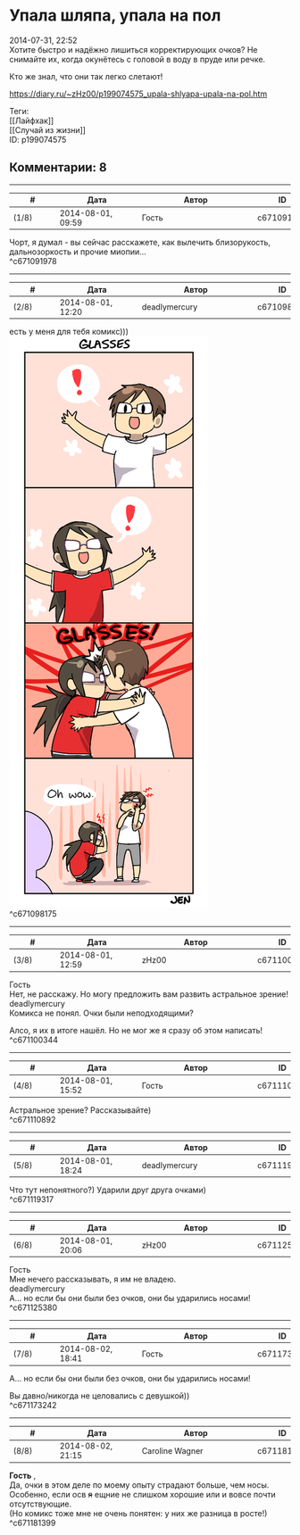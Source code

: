 Упала шляпа, упала на пол
=========================

  
2014-07-31, 22:52  
 Хотите быстро и надёжно лишиться корректирующих очков? Не снимайте их, когда окунётесь с головой в воду в пруде или речке.   
   
 Кто же знал, что они так легко слетают!   
  
<https://diary.ru/~zHz00/p199074575_upala-shlyapa-upala-na-pol.htm>  
  
Теги:  
[[Лайфхак]]  
[[Случай из жизни]]  
ID: p199074575  


Комментарии: 8
--------------

  


---



|         #         |              Дата              |                     Автор                     |           ID           |
| --- | --- | --- | --- |
| (1/8) | 2014-08-01, 09:59 | Гость | c671091978 |

  
 Чорт, я думал - вы сейчас расскажете, как вылечить близорукость, дальнозоркость и прочие миопии...   
 ^c671091978

---



|         #         |              Дата              |                     Автор                     |           ID           |
| --- | --- | --- | --- |
| (2/8) | 2014-08-01, 12:20 | deadlymercury | c671098175 |

  
 есть у меня для тебя комикс)))   
 ![](pics/tumblr_mod3297TBL1rmmwkio1_1280.png)   
 ^c671098175

---



|         #         |              Дата              |                     Автор                     |           ID           |
| --- | --- | --- | --- |
| (3/8) | 2014-08-01, 12:59 | zHz00 | c671100344 |

  
 Гость   
 Нет, не расскажу. Но могу предложить вам развить астральное зрение!   
 deadlymercury   
 Комикса не понял. Очки были неподходящими?   
   
 Алсо, я их в итоге нашёл. Но не мог же я сразу об этом написать!   
 ^c671100344

---



|         #         |              Дата              |                     Автор                     |           ID           |
| --- | --- | --- | --- |
| (4/8) | 2014-08-01, 15:52 | Гость | c671110892 |

  
 Астральное зрение? Рассказывайте)   
 ^c671110892

---



|         #         |              Дата              |                     Автор                     |           ID           |
| --- | --- | --- | --- |
| (5/8) | 2014-08-01, 18:24 | deadlymercury | c671119317 |

  
 Что тут непонятного?) Ударили друг друга очками)   
 ^c671119317

---



|         #         |              Дата              |                     Автор                     |           ID           |
| --- | --- | --- | --- |
| (6/8) | 2014-08-01, 20:06 | zHz00 | c671125380 |

  
 Гость   
 Мне нечего рассказывать, я им не владею.   
 deadlymercury   
 А... но если бы они были без очков, они бы ударились носами!   
 ^c671125380

---



|         #         |              Дата              |                     Автор                     |           ID           |
| --- | --- | --- | --- |
| (7/8) | 2014-08-02, 18:41 | Гость | c671173242 |

  
  А... но если бы они были без очков, они бы ударились носами!    
   
 Вы давно/никогда не целовались с девушкой))   
 ^c671173242

---



|         #         |              Дата              |                     Автор                     |           ID           |
| --- | --- | --- | --- |
| (8/8) | 2014-08-02, 21:15 | Caroline Wagner | c671181399 |

  
  **Гость**  ,   
 Да, очки в этом деле по моему опыту страдают больше, чем носы. Особенно, если осв  ~~я~~  ещние не слишком хорошие или и вовсе почти отсутствующие.   
 (Но комикс тоже мне не очень понятен: у них же разница в росте!)   
 ^c671181399
